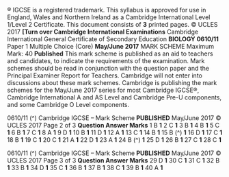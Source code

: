 ® IGCSE is a registered trademark. This syllabus is approved for use in England, Wales and Northern Ireland as a Cambridge International Level 1/Level 2 Certificate. This document consists of **3** printed pages. © UCLES 2017 **[Turn over Cambridge International Examinations** Cambridge International General Certificate of Secondary Education **BIOLOGY 0610/11** Paper 1 Multiple Choice (Core) **May/June 2017** MARK SCHEME Maximum Mark: 40 **Published** This mark scheme is published as an aid to teachers and candidates, to indicate the requirements of the examination. Mark schemes should be read in conjunction with the question paper and the Principal Examiner Report for Teachers. Cambridge will not enter into discussions about these mark schemes. Cambridge is publishing the mark schemes for the May/June 2017 series for most Cambridge IGCSE®, Cambridge International A and AS Level and Cambridge Pre-U components, and some Cambridge O Level components. 


0610/11 (^) Cambridge IGCSE – Mark Scheme **PUBLISHED** May/June 2017 © UCLES 2017 Page 2 of 3 **Question Answer Marks** 1 B **1** 2 C **1** 3 B **1** 4 B **1** 5 C **1** 6 B **1** 7 C **1** 8 A **1** 9 D **1** 10 B **1** 11 D **1** 12 A **1** 13 C **1** 14 B **1** 15 B (^) **1** 16 D **1** 17 C **1** 18 B **1** 19 C **1** 20 C **1** 21 A **1** 22 D **1** 23 A **1** 24 B (^) **1** 25 D **1** 26 B **1** 27 C **1** 28 C **1** 


0610/11 (^) Cambridge IGCSE – Mark Scheme **PUBLISHED** May/June 2017 © UCLES 2017 Page 3 of 3 **Question Answer Marks** 29 D **1** 30 C **1** 31 C **1** 32 B **1** 33 B **1** 34 D **1** 35 C **1** 36 B **1** 37 B **1** 38 C **1** 39 B **1** 40 A **1** 


